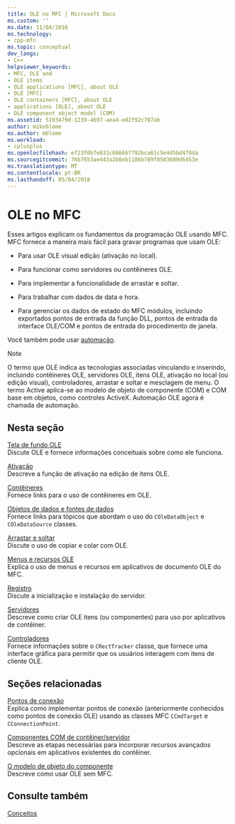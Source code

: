 ```yaml
---
title: OLE no MFC | Microsoft Docs
ms.custom: ''
ms.date: 11/04/2016
ms.technology:
- cpp-mfc
ms.topic: conceptual
dev_langs:
- C++
helpviewer_keywords:
- MFC, OLE and
- OLE items
- OLE applications [MFC], about OLE
- OLE [MFC]
- OLE containers [MFC], about OLE
- applications [OLE], about OLE
- OLE component object model (COM)
ms.assetid: 5193479d-1239-4697-aea4-e82f92c707ab
author: mikeblome
ms.author: mblome
ms.workload:
- cplusplus
ms.openlocfilehash: ef23f0b7e031c6866b7792bca61c5e4d5bd470da
ms.sourcegitcommit: 76b7653ae443a2b8eb1186b789f8503609d6453e
ms.translationtype: MT
ms.contentlocale: pt-BR
ms.lasthandoff: 05/04/2018
---
```

# <a name="ole-in-mfc"></a>OLE no MFC
Esses artigos explicam os fundamentos da programação OLE usando MFC. MFC fornece a maneira mais fácil para gravar programas que usam OLE:  
  
-   Para usar OLE visual edição (ativação no local).  
  
-   Para funcionar como servidores ou contêineres OLE.  
  
-   Para implementar a funcionalidade de arrastar e soltar.  
  
-   Para trabalhar com dados de data e hora.  
  
-   Para gerenciar os dados de estado do MFC módulos, incluindo exportados pontos de entrada da função DLL, pontos de entrada da interface OLE/COM e pontos de entrada do procedimento de janela.  
  
 Você também pode usar [automação](../mfc/automation.md).  
  
> [!NOTE]
>  O termo que OLE indica as tecnologias associadas vinculando e inserindo, incluindo contêineres OLE, servidores OLE, itens OLE, ativação no local (ou edição visual), controladores, arrastar e soltar e mesclagem de menu. O termo Active aplica-se ao modelo de objeto de componente (COM) e COM base em objetos, como controles ActiveX. Automação OLE agora é chamada de automação.  
  
## <a name="in-this-section"></a>Nesta seção  
 [Tela de fundo OLE](../mfc/ole-background.md)  
 Discute OLE e fornece informações conceituais sobre como ele funciona.  
  
 [Ativação](../mfc/activation-cpp.md)  
 Descreve a função de ativação na edição de itens OLE.  
  
 [Contêineres](../mfc/containers.md)  
 Fornece links para o uso de contêineres em OLE.  
  
 [Objetos de dados e fontes de dados](../mfc/data-objects-and-data-sources-ole.md)  
 Fornece links para tópicos que abordam o uso do `COleDataObject` e `COleDataSource` classes.  
  
 [Arrastar e soltar](../mfc/drag-and-drop-ole.md)  
 Discute o uso de copiar e colar com OLE.  
  
 [Menus e recursos OLE](../mfc/menus-and-resources-ole.md)  
 Explica o uso de menus e recursos em aplicativos de documento OLE do MFC.  
  
 [Registro](../mfc/registration.md)  
 Discute a inicialização e instalação do servidor.  
  
 [Servidores](../mfc/servers.md)  
 Descreve como criar OLE itens (ou componentes) para uso por aplicativos de contêiner.  
  
 [Controladores](../mfc/trackers.md)  
 Fornece informações sobre o `CRectTracker` classe, que fornece uma interface gráfica para permitir que os usuários interagem com itens de cliente OLE.  
  
## <a name="related-sections"></a>Seções relacionadas  
 [Pontos de conexão](../mfc/connection-points.md)  
 Explica como implementar pontos de conexão (anteriormente conhecidos como pontos de conexão OLE) usando as classes MFC `CCmdTarget` e `CConnectionPoint`.  
  
 [Componentes COM de contêiner/servidor](../mfc/containers-advanced-features.md)  
 Descreve as etapas necessárias para incorporar recursos avançados opcionais em aplicativos existentes do contêiner.  
  
 [O modelo de objeto do componente](http://msdn.microsoft.com/library/windows/desktop/ms694363)  
 Descreve como usar OLE sem MFC.  
  
## <a name="see-also"></a>Consulte também  
 [Conceitos](../mfc/mfc-concepts.md)

